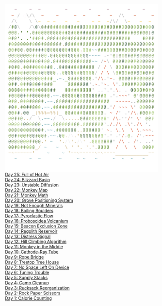 <img align="left" style="float: left;" src="progress.png" width="630px">

\
[Day 25: Full of Hot Air](day/25)\
[Day 24: Blizzard Basin](day/24)\
[Day 23: Unstable Diffusion](day/23)\
[Day 22: Monkey Map](day/22)\
[Day 21: Monkey Math](day/21)\
[Day 20: Grove Positioning System](day/20)\
[Day 19: Not Enough Minerals](day/19)\
[Day 18: Boiling Boulders](day/18)\
[Day 17: Pyroclastic Flow](day/17)\
[Day 16: Proboscidea Volcanium](day/16)\
[Day 15: Beacon Exclusion Zone](day/15)\
[Day 14: Regolith Reservoir](day/14)\
[Day 13: Distress Signal](day/13)\
[Day 12: Hill Climbing Algorithm](day/12)\
[Day 11: Monkey in the Middle](day/11)\
[Day 10: Cathode-Ray Tube](day/10)\
[Day 9: Rope Bridge](day/9)\
[Day 8: Treetop Tree House](day/8)\
[Day 7: No Space Left On Device](day/7)\
[Day 6: Tuning Trouble](day/6)\
[Day 5: Supply Stacks](day/5)\
[Day 4: Camp Cleanup](day/4)\
[Day 3: Rucksack Reorganization](day/3)\
[Day 2: Rock Paper Scissors](day/2)\
[Day 1: Calorie Counting](day/1)
